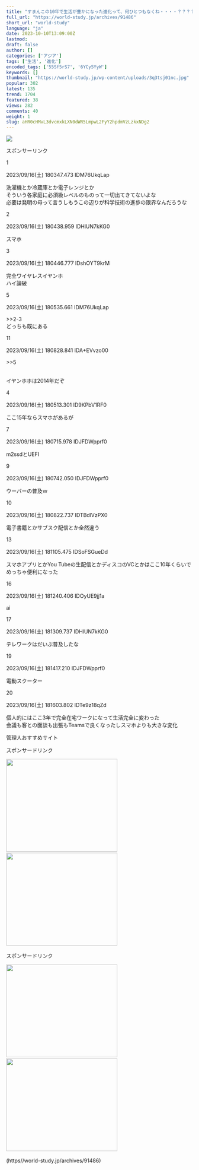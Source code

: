 ```yaml
---
title: "すまんこの10年で生活が豊かになった進化って、何ひとつもなくね・・・・？？？？？"
full_url: "https://world-study.jp/archives/91486"
short_url: "world-study"
language: "ja"
date: 2023-10-10T13:09:00Z
lastmod: 
draft: false
author: []
categories: ['アジア']
tags: ['生活', '進化']
encoded_tags: ['55Sf5rS7', '6YCy5YyW']
keywords: []
thumbnail: "https://world-study.jp/wp-content/uploads/3q3tsj01nc.jpg"
popular: 302
latest: 135
trend: 1704
featured: 38
views: 282
comments: 40
weight: 1
slug: aHR0cHMvL3dvcmxkLXN0dWR5LmpwL2FyY2hpdmVzLzkxNDg2
---
```


![](https://world-study.jp/wp-content/uploads/3q3tsj01nc.jpg)

<div><p class='ps-label'>スポンサーリンク</p><p class='ps-widget'></p><p class='t_h'><p>1 <p> 2023/09/16(土) 180347.473 IDM76UkqLap</p></p></p><p class='t_b'><p> 洗濯機とか冷蔵庫とか電子レンジとか<br> そういう各家庭に必須級レベルのものって一切出てきてないよな<br> 必要は発明の母って言うしもうこの辺りが科学技術の進歩の限界なんだろうな </p></p><p></p><p class='t_h'><p>2 <p> 2023/09/16(土) 180438.959 IDHlUN7kKG0</p></p></p><p class='t_b'><p> スマホ </p></p><p class='t_h'><p>3 <p> 2023/09/16(土) 180446.777 IDshOYT9krM</p></p></p><p class='t_b'><p> 完全ワイヤレスイヤンホ<br> ハイ論破 </p></p><p class='t_h'><p>5 <p> 2023/09/16(土) 180535.661 IDM76UkqLap</p></p></p><p class='t_b'><p> >>2-3<br> どっちも既にある </p></p><p class='t_h t_i'><p>11 <p> 2023/09/16(土) 180828.841 IDA+EVvzo00</p></p></p><p class='t_b t_i'><p><p class='anchor'>>>5</p><br> イヤンホホは2014年だぞ </p></p><p class='t_h'><p>4 <p> 2023/09/16(土) 180513.301 ID9KPbV1RF0</p></p></p><p class='t_b'><p> ここ15年ならスマホがあるが </p></p><p class='t_h'><p>7 <p> 2023/09/16(土) 180715.978 IDJFDWpprf0</p></p></p><p class='t_b'><p> m2ssdとUEFI </p></p><p class='t_h'><p>9 <p> 2023/09/16(土) 180742.050 IDJFDWpprf0</p></p></p><p class='t_b'><p> ウーバーの普及ｗ </p></p><p class='t_h'><p>10 <p> 2023/09/16(土) 180822.737 IDTBdlVzPX0</p></p></p><p class='t_b'><p> 電子書籍とかサブスク配信とか全然違う </p></p><p class='t_h'><p>13 <p> 2023/09/16(土) 181105.475 IDSoFSGueDd</p></p></p><p class='t_b'><p> スマホアプリとかYou Tubeの生配信とかディスコのVCとかはここ10年くらいでめっちゃ便利になった </p></p><p class='t_h'><p>16 <p> 2023/09/16(土) 181240.406 IDOyUE9jj1a</p></p></p><p class='t_b'><p> ai </p></p><p class='t_h'><p>17 <p> 2023/09/16(土) 181309.737 IDHlUN7kKG0</p></p></p><p class='t_b'><p> テレワークはだいぶ普及したな </p></p><p class='t_h'><p>19 <p> 2023/09/16(土) 181417.210 IDJFDWpprf0</p></p></p><p class='t_b'><p> 電動スクーター </p></p><p class='t_h'><p>20 <p> 2023/09/16(土) 181603.802 IDTe9z18qZd</p></p></p><p class='t_b'><p> 個人的にはここ3年で完全在宅ワークになって生活完全に変わった<br> 会議も客との面談も出張もTeamsで良くなったしスマホよりも大きな変化 </p></p> <p class='textwidget custom-html-widget'></p><p class='top_rss_down_title'> 管理人おすすめサイト </p> <p class='rss4'> </p><p class='posts-under-1'>スポンサードリンク</p><a href='https//hb.afl.rakuten.co.jp/hsc/22147dca.3eb27a4d.22147dcb.ab9930ba/?link_type=pict&ut=eyJwYWdlIjoic2hvcCIsInR5cGUiOiJwaWN0IiwiY29sIjoxLCJjYXQiOiI0NCIsImJhbiI6IjQ2MDEzNSIsImFtcCI6ZmFsc2V9' target='_blank' rel='nofollow sponsored noopener'><img src='https//hbb.afl.rakuten.co.jp/hsb/22147dca.3eb27a4d.22147dcb.ab9930ba/?me_id=1&me_adv_id=460135&t=pict' border='0' alt='' title=''></a> <br> <a href='https//px.a8.net/svt/ejp?a8mat=3TD6WR+3C9O2A+2PEO+1I1IKX' rel='nofollow'> <img border='0' width='300' height='250' alt='' src='https//www23.a8.net/svt/bgt?aid=230722875202&wid=005&eno=01&mid=s00000012624009077000&mc=1'></a> <img border='0' width='1' height='1' src='https//www10.a8.net/0.gif?a8mat=3TD6WR+3C9O2A+2PEO+1I1IKX' alt=''> <a href='https//px.a8.net/svt/ejp?a8mat=3TD6WR+4491HU+54ZG+609HT' rel='nofollow'> <img border='0' width='300' height='250' alt='' src='https//www29.a8.net/svt/bgt?aid=230722875249&wid=005&eno=01&mid=s00000023974001009000&mc=1'></a> <img border='0' width='1' height='1' src='https//www18.a8.net/0.gif?a8mat=3TD6WR+4491HU+54ZG+609HT' alt=''> <p class='posts-under-1'>スポンサードリンク</p><a href='https//px.a8.net/svt/ejp?a8mat=3BQDI5+2RFHW2+3D3Q+65U41' rel='nofollow'> <img border='0' width='300' height='250' alt='' src='https//www28.a8.net/svt/bgt?aid=201104861167&wid=005&eno=01&mid=s00000015695001035000&mc=1'></a> <img border='0' width='1' height='1' src='https//www17.a8.net/0.gif?a8mat=3BQDI5+2RFHW2+3D3Q+65U41' alt=''> <a href='https//px.a8.net/svt/ejp?a8mat=3H5J7Z+P0B9U+50+35UAKX' rel='nofollow'> <img border='0' width='300' height='250' alt='' src='https//www23.a8.net/svt/bgt?aid=210210191042&wid=005&eno=01&mid=s00000000018019121000&mc=1'></a> <img border='0' width='1' height='1' src='https//www10.a8.net/0.gif?a8mat=3H5J7Z+P0B9U+50+35UAKX' alt=''> </div>

(https//world-study.jp/archives/91486)
